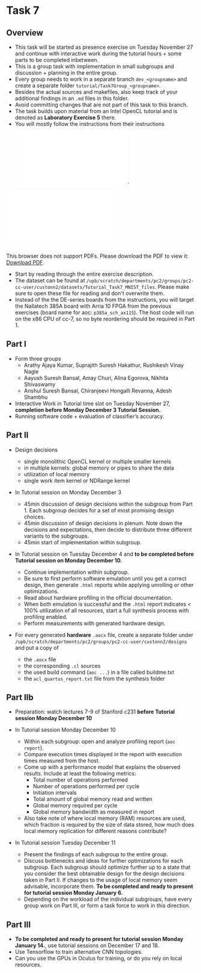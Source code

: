 # Task 7

## Overview
- This task will be started as presence exercise on Tuesday November 27 and continue with interactive work during the tutorial hours + some parts to be completed inbetween.
- This is a group task with implementation in small subgroups and discussion + planning in the entire group.
- Every group needs to work in a separate branch `dev_<groupname>` and create a separate folder `tutorial/Task7Group_<groupname>`.
- Besides the actual sources and makefiles, also keep track of your additional findings in an `.md` files in this folder.
- Avoid committing changes that are not part of this task to this branch.
- The task builds upon material from an Intel OpenCL tutorial and is denoted as **Laboratory Exercise 5** there.
- You will mostly follow the instructions from their instructions ![(the Intel Laboratory Instructions).](opencl_lab5.pdf).
<object data="opencl_lab5.pdf" type="application/pdf" width="700px" height="1000px">
    <embed src="opencl_lab5.pdf">
        <p>This browser does not support PDFs. Please download the PDF to view it: <a href="opencl_lab5.pdf">Download PDF</a>.</p>
    </embed>
</object>

- Start by reading through the entire exercise description.
- The dataset can be found at `/upb/scratch/departments/pc2/groups/pc2-cc-user/custonn2/datasets/Tutorial_Task7_MNIST_files`. Please make sure to open these file for reading and don't overwrite them.
- Instead of the the DE-series boards from the instructions, you will target the Nallatech 385A board with Arria 10 FPGA from the previous exercises (board name for aoc: `p385a_sch_ax115`). The host code will run on the x86 CPU of cc-7, so no byte reordering should be required in Part 1.

## Part I
- Form three groups
	- Arathy Ajaya Kumar, Suprajith Suresh Hakathur, Rushikesh Vinay Nagle
	- Aayush Suresh Bansal, Amay Churi, Alina Egorova, Nikhita Shivaswamy
	- Anshul Suresh Bansal, Chiranjeevi Hongalli Revanna, Adesh Shambhu
- Interactive Work in Tutorial time slot on Tuesday November 27, **completion before Monday December 3 Tutorial Session.**
- Running software code + evaluation of classifier’s accuracy.

## Part II
- Design decisions
	- single monolithic OpenCL kernel or multiple smaller kernels
	- in multiple kernels: global memory or pipes to share the data
	- utilization of local memory
	- single work item kernel or NDRange kernel

- In Tutorial session on Monday December 3
	- 45min discussion of design decisions within the subgroup from Part 1. Each subgroup decides for a set of most promising design choices.
	- 45min discussion of design decisions in plenum. Note down the decisions and expectations, then decide to distribute three different variants to the subgroups.
	- 45min start of implementation within subgroup.

- In Tutorial session on Tuesday December 4 and **to be completed before Tutorial session on Monday December 10.**
	- Continue implementation within subgroup.
	- Be sure to first perform software emulation until you get a correct design, then generate `.html` reports while applying unrolling or other optimizations.
	- Read about hardware profiling in the official documentation.
	- When both emulation is successful and the `.html` report indicates < 100% utilization of all resources, start a full synthesis process with profiling enabled.
	- Perform measurements with generated hardware design.
	
- For every generated **hardware** `.aocx` file, create a separate folder under `/upb/scratch/departments/pc2/groups/pc2-cc-user/custonn2/designs` and put a copy of
	- the `.aocx` file
	- the corresponding `.cl` sources
	- the used build command (`aoc ...`) in a file called buildme.txt
	- the `acl_quartus_report.txt` file from the synthesis folder

## Part IIb
- Preparation: watch lectures 7-9 of Stanford c231 **before Tutorial session Monday December 10**
- In Tutorial session Monday December 10
	- Within each subgroup: open and analyze profiling report (`aoc report`).
	- Compare execution times displayed in the report with execution times measured from the host.
	- Come up with a performance model that explains the observed results. Include at least the following metrics:
		- Total number of operations performed
		- Number of operations performed per cycle
		- Initiation intervals
		- Total amount of global memory read and written
		- Global memory required per cycle
		- Global memory bandwidth as measured in report
	- Also take note of where local memory (RAM) resources are used, which fraction is required by the size of data stored, how much does local memory replication for different reasons contribute?
	
- In Tutorial session Tuesday December 11
	- Present the findings of each subgroup to the entire group.
	- Discuss bottlenecks and ideas for further optimizations for each subgroup. Each subgroup should optimize further up to a state that you consider the best obtainable design for the design decisions taken in Part II. If changes to the usage of local memory seem advisable, incorporate them. **To be completed and ready to present for tutorial session Monday January 6.**
	- Depending on the workload of the individual subgroups, have every group work on Part III, or form a task force to work in this direction.

## Part III
- **To be completed and ready to present for tutorial session Monday January 14.**, use tutorial sessions on December 17 and 18.
- Use Tensorflow to train alternative CNN topologies.
- Can you use the GPUs in Oculus for training, or do you rely on local resources.